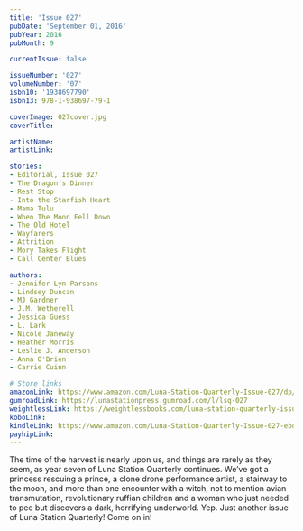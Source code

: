 ```yaml
---
title: 'Issue 027'
pubDate: 'September 01, 2016'
pubYear: 2016
pubMonth: 9

currentIssue: false

issueNumber: '027'
volumeNumber: '07'
isbn10: '1938697790'
isbn13: 978-1-938697-79-1

coverImage: 027cover.jpg
coverTitle: 

artistName: 
artistLink: 

stories:
- Editorial, Issue 027
- The Dragon’s Dinner
- Rest Stop
- Into the Starfish Heart
- Mama Tulu
- When The Moon Fell Down
- The Old Hotel
- Wayfarers
- Attrition
- Mory Takes Flight
- Call Center Blues

authors:
- Jennifer Lyn Parsons
- Lindsey Duncan
- MJ Gardner
- J.M. Wetherell
- Jessica Guess
- L. Lark
- Nicole Janeway
- Heather Morris
- Leslie J. Anderson
- Anna O'Brien
- Carrie Cuinn

# Store links
amazonLink: https://www.amazon.com/Luna-Station-Quarterly-Issue-027/dp/1938697790
gumroadLink: https://lunastationpress.gumroad.com/l/lsq-027
weightlessLink: https://weightlessbooks.com/luna-station-quarterly-issue-027/
koboLink: 
kindleLink: https://www.amazon.com/Luna-Station-Quarterly-Issue-027-ebook/dp/B01L8EMG6C
payhipLink: 
---
```


The time of the harvest is nearly upon us, and things are rarely as they seem, as year seven of Luna Station Quarterly continues.
We’ve got a princess rescuing a prince, a clone drone performance artist, a stairway to the moon, and more than one encounter with a witch, not to mention avian transmutation, revolutionary ruffian children and a woman who just needed to pee but discovers a dark, horrifying underworld.
Yep. Just another issue of Luna Station Quarterly! Come on in!
